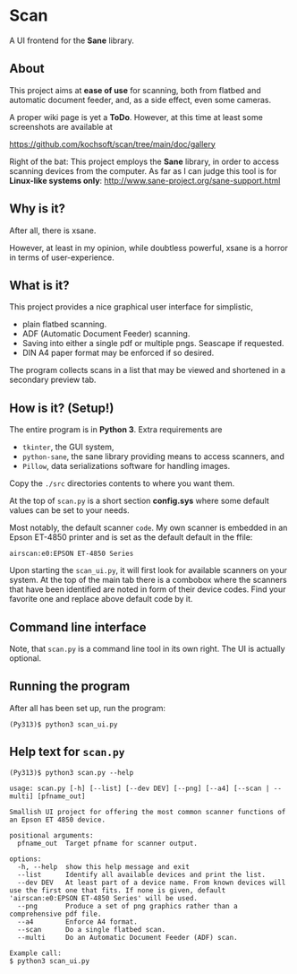# Scan

A UI frontend for the **Sane** library.

## About

This project aims at **ease of use** for scanning, both from flatbed and automatic
document feeder, and, as a side effect, even some cameras.

A proper wiki page is yet a **ToDo**. However, at this time at least some
screenshots are available at

https://github.com/kochsoft/scan/tree/main/doc/gallery

Right of the bat: This project employs the **Sane** library, in order to access
scanning devices from the computer. As far as I can judge this tool is for
**Linux-like systems only**: http://www.sane-project.org/sane-support.html

## Why is it?

After all, there is xsane.

However, at least in my opinion, while doubtless powerful, xsane is a horror
in terms of user-experience.

## What is it?

This project provides a nice graphical user interface for simplistic,

* plain flatbed scanning.
* ADF (Automatic Document Feeder) scanning.
* Saving into either a single pdf or multiple pngs. Seascape if requested.
* DIN A4 paper format may be enforced if so desired.

The program collects scans in a list that may be viewed and shortened
in a secondary preview tab.

## How is it? (Setup!)

The entire program is in **Python 3**. Extra requirements are

* `tkinter`, the GUI system,
* `python-sane`, the sane library providing means to access scanners, and
* `Pillow`, data serializations software for handling images.

Copy the `./src` directories contents to where you want them.

At the top of `scan.py` is a short section **config.sys** where some
default values can be set to your needs.

Most notably, the default scanner `code`. My own scanner is embedded in
an Epson ET-4850 printer and is set as the default default in the ffile:

```
airscan:e0:EPSON ET-4850 Series
```

Upon starting the `scan_ui.py`, it will first look for available scanners
on your system. At the top of the main tab there is a combobox where the
scanners that have been identified are noted in form of their device codes.
Find your favorite one and replace above default code by it.

## Command line interface

Note, that `scan.py` is a command line tool in its own right.
The UI is actually optional.

## Running the program

After all has been set up, run the program:

```
(Py313)$ python3 scan_ui.py
```

## Help text for `scan.py`

```
(Py313)$ python3 scan.py --help

usage: scan.py [-h] [--list] [--dev DEV] [--png] [--a4] [--scan | --multi] [pfname_out]

Smallish UI project for offering the most common scanner functions of an Epson ET 4850 device.

positional arguments:
  pfname_out  Target pfname for scanner output.

options:
  -h, --help  show this help message and exit
  --list      Identify all available devices and print the list.
  --dev DEV   At least part of a device name. From known devices will use the first one that fits. If none is given, default 'airscan:e0:EPSON ET-4850 Series' will be used.
  --png       Produce a set of png graphics rather than a comprehensive pdf file.
  --a4        Enforce A4 format.
  --scan      Do a single flatbed scan.
  --multi     Do an Automatic Document Feeder (ADF) scan.

Example call:
$ python3 scan_ui.py
```

